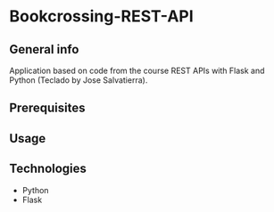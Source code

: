 # Bookcrossing-REST-API

## General info

Application based on code from the course REST APIs with Flask and Python (Teclado by Jose Salvatierra).

## Prerequisites



## Usage



## Technologies

- Python
- Flask
